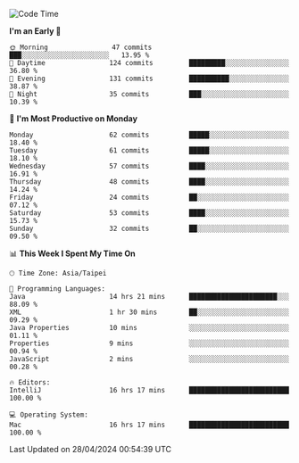 <!--START_SECTION:waka-->
![Code Time](http://img.shields.io/badge/Code%20Time-980%20hrs%2016%20mins-blue)

**I'm an Early 🐤** 

```text
🌞 Morning                47 commits          ███░░░░░░░░░░░░░░░░░░░░░░   13.95 % 
🌆 Daytime                124 commits         █████████░░░░░░░░░░░░░░░░   36.80 % 
🌃 Evening                131 commits         ██████████░░░░░░░░░░░░░░░   38.87 % 
🌙 Night                  35 commits          ███░░░░░░░░░░░░░░░░░░░░░░   10.39 % 
```
📅 **I'm Most Productive on Monday** 

```text
Monday                   62 commits          █████░░░░░░░░░░░░░░░░░░░░   18.40 % 
Tuesday                  61 commits          █████░░░░░░░░░░░░░░░░░░░░   18.10 % 
Wednesday                57 commits          ████░░░░░░░░░░░░░░░░░░░░░   16.91 % 
Thursday                 48 commits          ████░░░░░░░░░░░░░░░░░░░░░   14.24 % 
Friday                   24 commits          ██░░░░░░░░░░░░░░░░░░░░░░░   07.12 % 
Saturday                 53 commits          ████░░░░░░░░░░░░░░░░░░░░░   15.73 % 
Sunday                   32 commits          ██░░░░░░░░░░░░░░░░░░░░░░░   09.50 % 
```


📊 **This Week I Spent My Time On** 

```text
🕑︎ Time Zone: Asia/Taipei

💬 Programming Languages: 
Java                     14 hrs 21 mins      ██████████████████████░░░   88.09 % 
XML                      1 hr 30 mins        ██░░░░░░░░░░░░░░░░░░░░░░░   09.29 % 
Java Properties          10 mins             ░░░░░░░░░░░░░░░░░░░░░░░░░   01.11 % 
Properties               9 mins              ░░░░░░░░░░░░░░░░░░░░░░░░░   00.94 % 
JavaScript               2 mins              ░░░░░░░░░░░░░░░░░░░░░░░░░   00.28 % 

🔥 Editors: 
IntelliJ                 16 hrs 17 mins      █████████████████████████   100.00 % 

💻 Operating System: 
Mac                      16 hrs 17 mins      █████████████████████████   100.00 % 
```


 Last Updated on 28/04/2024 00:54:39 UTC
<!--END_SECTION:waka-->
